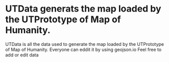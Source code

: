 # UTData generats the map loaded by the UTPrototype of Map of Humanity.
UTData is all the data used to generate the map loaded by the UTPrototype of Map of Humanity.
Everyone can eddit it by using geojson.io
Feel free to add or edit data 